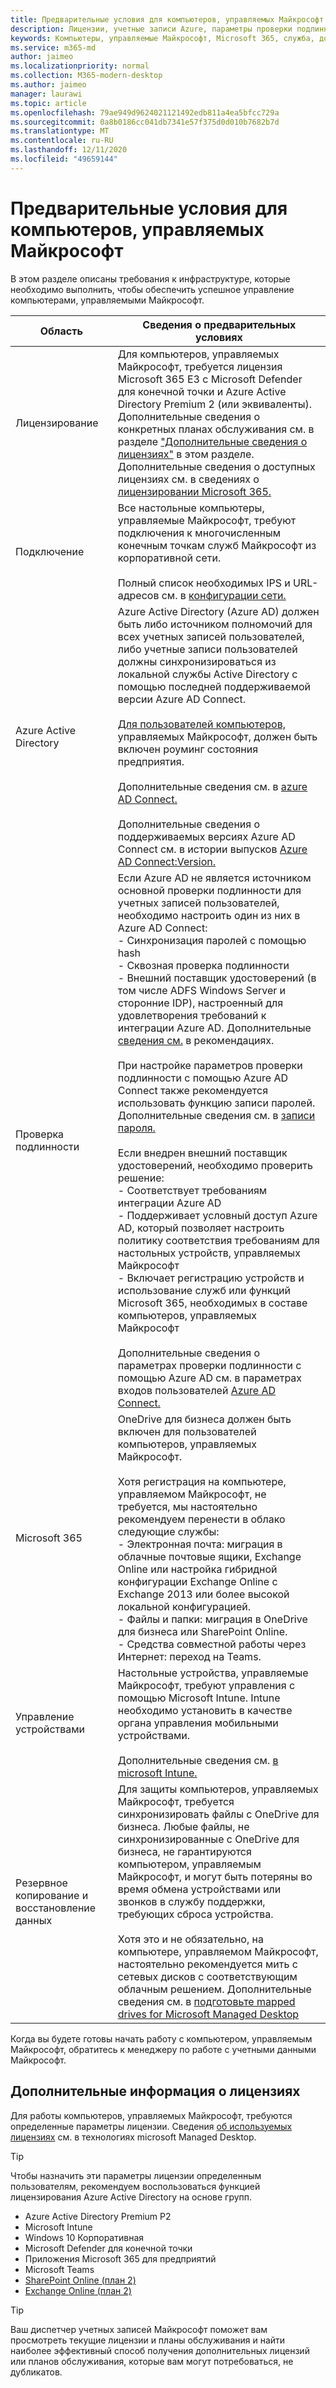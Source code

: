 ```yaml
---
title: Предварительные условия для компьютеров, управляемых Майкрософт
description: Лицензии, учетные записи Azure, параметры проверки подлинности и параметры Microsoft 365, которые необходимо настроить перед регистрацией в microsoft Managed Desktop
keywords: Компьютеры, управляемые Майкрософт, Microsoft 365, служба, документация
ms.service: m365-md
author: jaimeo
ms.localizationpriority: normal
ms.collection: M365-modern-desktop
ms.author: jaimeo
manager: laurawi
ms.topic: article
ms.openlocfilehash: 79ae949d9624021121492edb811a4ea5bfcc729a
ms.sourcegitcommit: 0a8b0186cc041db7341e57f375d0d010b7682b7d
ms.translationtype: MT
ms.contentlocale: ru-RU
ms.lasthandoff: 12/11/2020
ms.locfileid: "49659144"
---
```

# <a name="prerequisites-for-microsoft-managed-desktop"></a>Предварительные условия для компьютеров, управляемых Майкрософт

<!--This topic is the target for a "Learn more" link in the Admin Portal (aka.ms/prereq-azure); do not delete.-->
<!--from Prerequisites -->

В этом разделе описаны требования к инфраструктуре, которые необходимо выполнить, чтобы обеспечить успешное управление компьютерами, управляемыми Майкрософт. 


Область | Сведения о предварительных условиях
--- | ---
Лицензирование |Для компьютеров, управляемых Майкрософт, требуется лицензия Microsoft 365 E3 с Microsoft Defender для конечной точки и Azure Active Directory Premium 2 (или эквиваленты).<br>Дополнительные сведения о конкретных планах обслуживания см. в разделе ["Дополнительные сведения о лицензиях"](#more-about-licenses) в этом разделе.<br>Дополнительные сведения о доступных лицензиях см. в сведениях о [лицензировании Microsoft 365.](https://www.microsoft.com/microsoft-365/compare-all-microsoft-365-plans)
Подключение |  Все настольные компьютеры, управляемые Майкрософт, требуют подключения к многочисленным конечным точкам служб Майкрософт из корпоративной сети.<br><br>Полный список необходимых IPS и URL-адресов см. в [конфигурации сети.](../get-ready/network.md) 
Azure Active Directory |    Azure Active Directory (Azure AD) должен быть либо источником полномочий для всех учетных записей пользователей, либо учетные записи пользователей должны синхронизироваться из локальной службы Active Directory с помощью последней поддерживаемой версии Azure AD Connect.<br><br>[Для пользователей компьютеров,](https://docs.microsoft.com/azure/active-directory/devices/enterprise-state-roaming-overview) управляемых Майкрософт, должен быть включен роуминг состояния предприятия.<br><br>Дополнительные сведения см. в [azure AD Connect.](https://docs.microsoft.com/azure/active-directory/hybrid/whatis-azure-ad-connect)<br><br>Дополнительные сведения о поддерживаемых версиях Azure AD Connect см. в истории выпусков [Azure AD Connect:Version.](https://docs.microsoft.com/azure/active-directory/hybrid/reference-connect-version-history)
Проверка подлинности |    Если Azure AD не является источником основной проверки подлинности для учетных записей пользователей, необходимо настроить один из них в Azure AD Connect:<br>- Синхронизация паролей с помощью hash<br>- Сквозная проверка подлинности<br>- Внешний поставщик удостоверений (в том числе ADFS Windows Server и сторонние IDP), настроенный для удовлетворения требований к интеграции Azure AD. Дополнительные [сведения см.](https://www.microsoft.com/download/details.aspx?id=56843) в рекомендациях. <br><br>При настройке параметров проверки подлинности с помощью Azure AD Connect также рекомендуется использовать функцию записи паролей. Дополнительные сведения см. в [записи пароля.](https://docs.microsoft.com/azure/active-directory/authentication/howto-sspr-writeback) <br><br>Если внедрен внешний поставщик удостоверений, необходимо проверить решение:<br>- Соответствует требованиям интеграции Azure AD<br>- Поддерживает условный доступ Azure AD, который позволяет настроить политику соответствия требованиям для настольных устройств, управляемых Майкрософт<br>- Включает регистрацию устройств и использование служб или функций Microsoft 365, необходимых в составе компьютеров, управляемых Майкрософт <br><br>Дополнительные сведения о параметрах проверки подлинности с помощью Azure AD см. в параметрах входов пользователей [Azure AD Connect.](https://docs.microsoft.com/azure/active-directory/connect/active-directory-aadconnect-user-signin)
Microsoft 365 | OneDrive для бизнеса должен быть включен для пользователей компьютеров, управляемых Майкрософт.<br><br>Хотя регистрация на компьютере, управляемом Майкрософт, не требуется, мы настоятельно рекомендуем перенести в облако следующие службы:<br>- Электронная почта: миграция в облачные почтовые ящики, Exchange Online или настройка гибридной конфигурации Exchange Online с Exchange 2013 или более высокой локальной конфигурацией.<br>- Файлы и папки: миграция в OneDrive для бизнеса или SharePoint Online.<br>- Средства совместной работы через Интернет: переход на Teams.
Управление устройствами | Настольные устройства, управляемые Майкрософт, требуют управления с помощью Microsoft Intune. Intune необходимо установить в качестве органа управления мобильными устройствами.<br><br>Дополнительные сведения см. [в microsoft Intune.](https://www.microsoft.com/cloud-platform/microsoft-intune) 
Резервное копирование и восстановление данных |  Для защиты компьютеров, управляемых Майкрософт, требуется синхронизировать файлы с OneDrive для бизнеса. Любые файлы, не синхронизированные с OneDrive для бизнеса, не гарантируются компьютером, управляемым Майкрософт, и могут быть потеряны во время обмена устройствами или звонков в службу поддержки, требующих сброса устройства.<br><br>Хотя это и не обязательно, на компьютере, управляемом Майкрософт, настоятельно рекомендуется мить с сетевых дисков с соответствующим облачным решением. Дополнительные сведения см. в [подготовьте mapped drives for Microsoft Managed Desktop](mapped-drives.md)

Когда вы будете готовы начать работу с компьютером, управляемым Майкрософт, обратитесь к менеджеру по работе с учетными данными Майкрософт. 

## <a name="more-about-licenses"></a>Дополнительные информация о лицензиях

Для работы компьютеров, управляемых Майкрософт, требуются определенные параметры лицензии. Сведения [об используемых лицензиях](../intro/technologies.md) см. в технологиях microsoft Managed Desktop.

> [!TIP]
> Чтобы назначить эти параметры лицензии определенным пользователям, [](https://docs.microsoft.com/azure/active-directory/fundamentals/active-directory-licensing-whatis-azure-portal) рекомендуем воспользоваться функцией лицензирования Azure Active Directory на основе групп.

- Azure Active Directory Premium P2
- Microsoft Intune 
- Windows 10 Корпоративная  
- Microsoft Defender для конечной точки
- Приложения Microsoft 365 для предприятий
- Microsoft Teams
- [SharePoint Online (план 2)](https://www.microsoft.com/microsoft-365/sharepoint/compare-sharepoint-plans)
- [Exchange Online (план 2)](https://www.microsoft.com/microsoft-365/exchange/compare-microsoft-exchange-online-plans) 


> [!TIP]
> Ваш диспетчер учетных записей Майкрософт поможет вам просмотреть текущие лицензии и планы обслуживания и найти наиболее эффективный способ получения дополнительных лицензий или планов обслуживания, которые вам могут потребоваться, не дубликатов.
